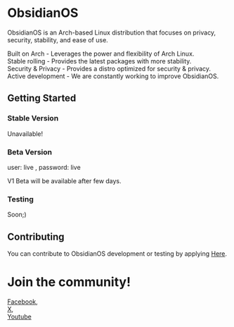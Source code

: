 # ObsidianOS
ObsidianOS is an Arch-based Linux distribution that focuses on privacy, security, stability, and ease of use. <br>

Built on Arch - Leverages the power and flexibility of Arch Linux. <br>
Stable rolling - Provides the latest packages with more stability. <br>
Security & Privacy - Provides a distro optimized for security & privacy. <br>
Active development - We are constantly working to improve ObsidianOS. <br>

## Getting Started
### Stable Version

Unavailable!

### Beta Version
user: live , password: live <br>

V1 Beta will be available after few days.

### Testing
Soon;)

## Contributing
You can contribute to ObsidianOS development or testing by applying <a href="https://forms.gle/7x8AasYzPBUu8FtX8">Here</a>.

# Join the community! 
<a href="https://www.facebook.com/profile.php?id=61555372363814">Facebook</a>,
<br>
<a href="https://twitter.com/ObsidianDT">X</a>,
<br>
<a href="https://youtube.com/@obsidiandt?si=OvrG7wL7yQzaQTna">Youtube</a>
